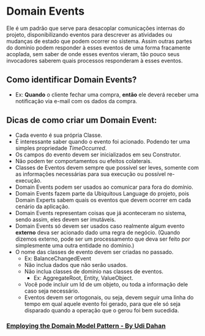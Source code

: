# Domain Events
Ele é um padrão que serve para desacoplar comunicações internas do projeto, disponibilizando eventos para descrever as atividades ou mudanças de estado que podem ocorrer no sistema. Assim outras partes do domínio podem responder à esses eventos de uma forma fracamente acoplada, sem saber de onde esses eventos vieram, tão pouco seus invocadores saberem quais processos responderam à esses eventos.
  
## Como identificar Domain Events?
  - Ex: **Quando** o cliente fechar uma compra, **então** ele deverá receber uma notificação via e-mail com os dados da compra.

## Dicas de como criar um Domain Event:
  - Cada evento é sua própria Classe.
  - É interessante saber quando o evento foi acionado. Podendo ter uma simples propriedade *TimeOccurred*.
  - Os campos do evento devem ser inicializados em seu Construtor.
  - Não podem ter comportamentos ou efeitos colaterais.
  - Classes de Eventos devem sempre que possível ser leves, somente com as informações necessárias para sua execução ou possível re-execução.
  - Domain Events podem ser usados ao comunicar para fora do domínio.
  - Domain Events fazem parte da Ubiquitous Language do projeto, pois Domain Experts sabem quais os eventos que devem ocorrer em cada cenário da aplicação.
  - Domain Events representam coisas que já aconteceram no sistema, sendo assim, eles devem ser imutáveis.
  - Domain Events só devem ser usados caso realmente algum evento **externo** deva ser acionado dado uma regra de negócio. (Quando dizemos externo, pode ser um processamento que deva ser feito por simplesmente uma outra entidade no domínio.)
  - O nome das classes de evento devem ser criadas no passado.
	  - Ex: BalanceChangedEvent
	- Não inclua dados que não serão usados.
	- Não inclua classes de dominio nas classes de eventos.
		- Ex: AggregateRoot, Entity, ValueObject.
	- Você pode incluir um Id de um objeto, ou toda a informação dele caso seja necessário.
	- Eventos devem ser ortogonais, ou seja, devem seguir uma linha do tempo em qual aquele evento foi gerado, para que ele só seja disparado quando a operação que o gerou foi bem sucedida.

### [Employing the Domain Model Pattern - By Udi Dahan](https://docs.microsoft.com/en-us/archive/msdn-magazine/2009/brownfield/employing-the-domain-model-pattern#id0400046)
